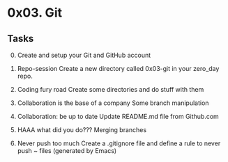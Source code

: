 # 0x03. Git #

## Tasks ##

0. Create and setup your Git and GitHub account

1. Repo-session
Create a new directory called 0x03-git in your zero_day repo.

2. Coding fury road
Create some directories and do stuff with them

3. Collaboration is the base of a company
Some branch manipulation

4. Collaboration: be up to date
Update README.md file from Github.com

5. HAAA what did you do???
Merging branches

6. Never push too much
Create a .gitignore file and define a rule to never push ~ files (generated by Emacs)
